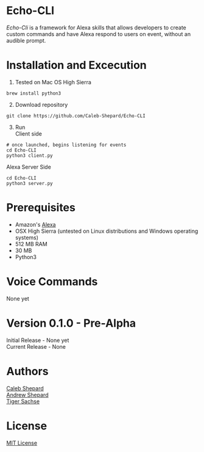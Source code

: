 # Echo-CLI
*Echo-Cli* is a framework for Alexa skills that allows developers to create custom commands and have Alexa respond to users on event, without an audible prompt.<br />

# Installation and Excecution
1) Tested on Mac OS High Sierra
```
brew install python3
```
2) Download repository
```
git clone https://github.com/Caleb-Shepard/Echo-CLI
```
3) Run <br />
Client side
```
# once launched, begins listening for events
cd Echo-CLI
python3 client.py
```
Alexa
Server Side
```
cd Echo-CLI
python3 server.py

```

# Prerequisites
* Amazon's [Alexa](https://www.amazon.com/b/?ie=UTF8&node=9818047011&tag=mh0b-20&hvadid=77721756043382&hvqmt=e&hvbmt=be&hvdev=c&ref=pd_sl_iwlt1gvek_e) <br />
* OSX High Sierra (untested on Linux distributions and Windows operating systems) <br />
* 512 MB RAM <br />
* 30 MB  <br />
* Python3

# Voice Commands
None yet <br />

# Version 0.1.0 - Pre-Alpha
Initial Release - None yet <br />
Current Release - None

# Authors
[Caleb Shepard](https://github.com/Caleb-Shepard) <br />
[Andrew Shepard](https://github.com/Andrew-Shepard) <br />
[Tiger Sachse](https://github.com/tgsachse)

# License
[MIT License](LICENSE)
